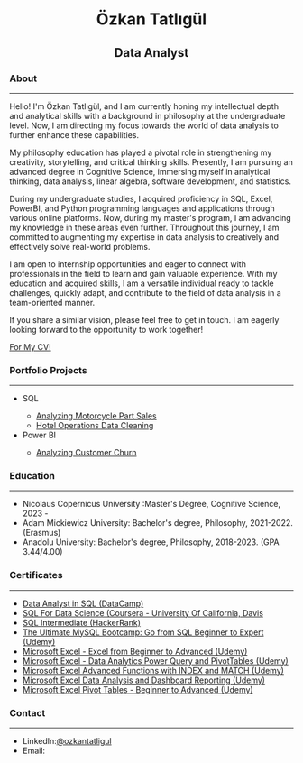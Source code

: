 <h1 align="center">Özkan Tatlıgül</h1>
<h2 align="center">Data Analyst</h3>
<h3 align="left" id="about">About</h3> <hr/>
Hello! I'm Özkan Tatlıgül, and I am currently honing my intellectual depth and analytical skills with a background in philosophy at the undergraduate level. Now, I am directing my focus towards the world of data analysis to further enhance these capabilities.<br/>

My philosophy education has played a pivotal role in strengthening my creativity, storytelling, and critical thinking skills. Presently, I am pursuing an advanced degree in Cognitive Science, immersing myself in analytical thinking, data analysis, linear algebra, software development, and statistics.<br/>

During my undergraduate studies, I acquired proficiency in SQL, Excel, PowerBI, and Python programming languages and applications through various online platforms. Now, during my master's program, I am advancing my knowledge in these areas even further. Throughout this journey, I am committed to augmenting my expertise in data analysis to creatively and effectively solve real-world problems.<br/>

I am open to internship opportunities and eager to connect with professionals in the field to learn and gain valuable experience. With my education and acquired skills, I am a versatile individual ready to tackle challenges, quickly adapt, and contribute to the field of data analysis in a team-oriented manner.<br/>

If you share a similar vision, please feel free to get in touch. I am eagerly looking forward to the opportunity to work together!

<p><a href= "https://github.com/ozkantatligul/ozkantatligul/files/13823268/Ozkan_Tatlgul_CV.1.pdf" download="OzkanTatligulCV">For My CV!</a></p>
<h3 align="left">Portfolio Projects</h3><hr/>
<ul>
  <li>SQL</li>
  <ul style="list-style-type◾">
    <li><a href="https://github.com/ozkantatligul/Portfolio-Projects#sql1">Analyzing Motorcycle Part Sales</a></li>
    <li><a href="https://github.com/ozkantatligul/Portfolio-Projects#sql2">Hotel Operations Data Cleaning</a></li>
  </ul>
  <li>Power BI</li>
  <ul style="list-style-type◾">
    <li><a href="https://github.com/ozkantatligul/Portfolio-Projects#powerbi1">Analyzing Customer Churn</a></li>
  </ul>
</ul>
<h3 align="left" id="education">Education</h3> <hr/>
<ul>
  <li>Nicolaus Copernicus University :Master's Degree, Cognitive Science, 2023 - </li>
  <li>Adam Mickiewicz University: Bachelor's degree, Philosophy, 2021-2022. (Erasmus)</li>
  <li>
Anadolu University: Bachelor's degree, Philosophy, 2018-2023. (GPA 3.44/4.00)</li>
</ul>
<h3 align="left" id="certificates">Certificates</h3> <hr/>
<ul>
  <li>
    <a href="https://www.datacamp.com/statement-of-accomplishment/track/1d40aa56ce0b5714c210d360f5aa8549dcee19bc" alt="ozkantatligul" height="30" width="40" target="_blank"/>Data Analyst in SQL (DataCamp)</a>
  </li>
  <li>
    <a href="https://www.coursera.org/account/accomplishments/certificate/NKV7LN3TPAYP"alt="ozkantatligul" height="30" width="40" target="_blank"/>SQL For Data Science (Coursera - University Of California, Davis</a>
  </li>
    <li>
    <a href="https://www.hackerrank.com/certificates/6f646698399f"alt="ozkantatligul" height="30" width="40" target="_blank"/>SQL Intermediate (HackerRank)</a>
  </li>
    <li>
    <a href="https://www.udemy.com/certificate/UC-ae4e09f9-42b6-4be8-89d2-b477c0ed2396/"alt="ozkantatligul" height="30" width="40" target="_blank"/>The Ultimate MySQL Bootcamp: Go from SQL Beginner to Expert (Udemy)</a>
  </li>
    <li>
    <a href="https://www.udemy.com/certificate/UC-6cbed32e-774b-4bf8-81f8-2b2bcc9ea8e0/"alt="ozkantatligul" height="30" width="40" target="_blank"/>Microsoft Excel - Excel from Beginner to Advanced (Udemy)</a>
  </li>
    <li>
    <a href="https://www.udemy.com/certificate/UC-8d6d983f-719d-4aad-a928-63364e2cf5e2/"alt="ozkantatligul" height="30" width="40" target="_blank"/>Microsoft Excel - Data Analytics Power Query and PivotTables (Udemy)</a>
  </li>
    <li>
    <a href="https://www.udemy.com/certificate/UC-c96eb2a4-979b-4a73-ba7e-32fb090b12a2/"alt="ozkantatligul" height="30" width="40" target="_blank"/>Microsoft Excel Advanced Functions with INDEX and MATCH (Udemy)</a>
  </li>
    <li>
    <a href="https://www.udemy.com/certificate/UC-9ef3e2dc-bb8f-41a4-900d-25bf9298dae6/"alt="ozkantatligul" height="30" width="40" target="_blank"/>Microsoft Excel Data Analysis and Dashboard Reporting (Udemy)</a>
  </li>
    <li>
    <a href="https://www.udemy.com/certificate/UC-7102cb27-fc32-46fb-9ac4-30ca86f69583/"alt="ozkantatligul" height="30" width="40" target="_blank"/>Microsoft Excel Pivot Tables - Beginner to Advanced (Udemy)</a>
  </li>
</ul>
<h3 align="left" id="contact">Contact</h3> <hr/>
<ul>
  <li>LinkedIn:<a href="https://www.linkedin.com/in/ozkantatligul/" alt="ozkantatligul" height="30" width="40" target="_blank"/>@ozkantatligul</a></li>
  <li>Email:<a href="mailto:ozkantl@icloud.com" alt="ozkantatligul" height="30" width="40" target="_blank"/ozkantatligul@proton.me</a></li>
</ul>
